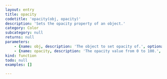 ```yaml
---
layout: entry
title: opacity
codetitle: 'opacity(obj, opacity)'
description: 'Sets the opacity property of an object.'
category: Color
subcategory: null
returns: null
parameters:
    - {name: obj, description: 'The object to set opacity of.', optional: false, type: [Object]}
    - {name: opacity, description: 'The opacity value from 0 to 100.', optional: false, type: [Number]}
kind: function
todo: null
examples: []

---
```

